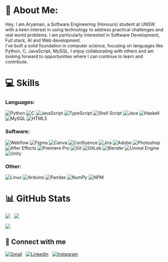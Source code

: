 # 💫 About Me:
Hey, I am Aryaman, a Software Engineering (Honours) student at UNSW with a keen interest in using technology to address practical challenges and real world problems. I am particularly interested in Software Development, Full stack, AI and Web development.  
I've built a solid foundation in computer science, focusing on languages like Python, C, JavaScript, MySQL. I enjoy collaborating with others and am looking forward to opportunities where I can continue to learn and contribute.

# 💻 Skills
### Languages:
![Python](https://img.shields.io/badge/python-3670A0?style=for-the-badge&logo=python&logoColor=ffdd54) 
![C](https://img.shields.io/badge/c-%2300599C.svg?style=for-the-badge&logo=c&logoColor=white) 
![JavaScript](https://img.shields.io/badge/javascript-%23323330.svg?style=for-the-badge&logo=javascript&logoColor=%23F7DF1E) 
![TypeScript](https://img.shields.io/badge/TypeScript-3178C6?logo=TypeScript&logoColor=FFF&style=for-the-badge)
![Shell Script](https://img.shields.io/badge/shell_script-%23121011.svg?style=for-the-badge&logo=gnu-bash&logoColor=white) 
![Java](https://img.shields.io/badge/java-%23ED8B00.svg?style=for-the-badge&logo=openjdk&logoColor=white) 
![Haskell](https://img.shields.io/badge/-Haskell-000000?style=for-the-badge&logo=haskell&logoColor=magenta)
![MySQL](https://img.shields.io/badge/mysql-4479A1.svg?style=for-the-badge&logo=mysql&logoColor=white) 
![HTML5](https://img.shields.io/badge/html5-%23E34F26.svg?style=for-the-badge&logo=html5&logoColor=white) 

### Software:
![Webflow](https://img.shields.io/badge/Webflow-146EF5?logo=webflow&logoColor=fff&style=for-the-badge)
![Figma](https://img.shields.io/badge/figma-%23F24E1E.svg?style=for-the-badge&logo=figma&logoColor=white) 
![Canva](https://img.shields.io/badge/Canva-%2300C4CC.svg?style=for-the-badge&logo=Canva&logoColor=white)
![Confluence](https://img.shields.io/badge/confluence-%23172BF4.svg?style=for-the-badge&logo=confluence&logoColor=white)
![Jira](https://img.shields.io/badge/jira-%230A0FFF.svg?style=for-the-badge&logo=jira&logoColor=white) 
![Adobe](https://img.shields.io/badge/adobe-%23FF0000.svg?style=for-the-badge&logo=adobe&logoColor=white) 
![Photoshop](https://img.shields.io/badge/Photoshop-31A8FF?logo=adobephotoshop&logoColor=fff&style=for-the-badge)
![After Effects](https://img.shields.io/badge/After%20Effects-99F?logo=adobeaftereffects&logoColor=fff&style=for-the-badge)
![Premiere Pro](https://img.shields.io/badge/Premiere%20Pro-99F?logo=adobepremierepro&logoColor=fff&style=for-the-badge)
![Git](https://img.shields.io/badge/git-%23F05033.svg?style=for-the-badge&logo=git&logoColor=white) 
![GitLab](https://img.shields.io/badge/gitlab-%23181717.svg?style=for-the-badge&logo=gitlab&logoColor=white) 
![Blender](https://img.shields.io/badge/Blender-E87D0D?logo=blender&logoColor=fff&style=for-the-badge)
![Unreal Engine](https://img.shields.io/badge/Unreal%20Engine-0E1128?logo=unrealengine&logoColor=fff&style=for-the-badge)
![Unity](https://img.shields.io/badge/Unity-FFF?logo=unity&logoColor=000&style=for-the-badge)

### Other:
![Linux](https://img.shields.io/badge/Linux-FCC624?style=for-the-badge&logo=linux&logoColor=black)
![Arduino](https://img.shields.io/badge/-Arduino-00979D?style=for-the-badge&logo=Arduino&logoColor=white) 
![Pandas](https://img.shields.io/badge/pandas-%23150458.svg?style=for-the-badge&logo=pandas&logoColor=white) 
![NumPy](https://img.shields.io/badge/numpy-%23013243.svg?style=for-the-badge&logo=numpy&logoColor=white) 
![NPM](https://img.shields.io/badge/NPM-%23CB3837.svg?style=for-the-badge&logo=npm&logoColor=white) 


# 📊 GitHub Stats
![](https://github-readme-stats.vercel.app/api?username=aryaman-sakthi&theme=dark&hide_border=true&include_all_commits=false&count_private=false) &nbsp; ![](https://github-readme-streak-stats.herokuapp.com/?user=aryaman-sakthi&theme=dark&hide_border=true)

![](https://github-readme-stats.vercel.app/api/top-langs/?username=aryaman-sakthi&theme=dark&hide_border=true&include_all_commits=false&count_private=false&layout=compact)

## 🤝 Connect with me
[![Gmail](https://skillicons.dev/icons?i=gmail)](aryaman.sakthi@gmail.com) &nbsp;
[![LinkedIn](https://skillicons.dev/icons?i=linkedin)](www.linkedin.com/in/aryaman-sakthivel-5a94491a2) &nbsp;
[![Instagram](https://skillicons.dev/icons?i=instagram)](www.instagram.com/aryaman__17?utm_source=qr&igsh=ejFiNzg3YmZvZmZ2) &nbsp;


